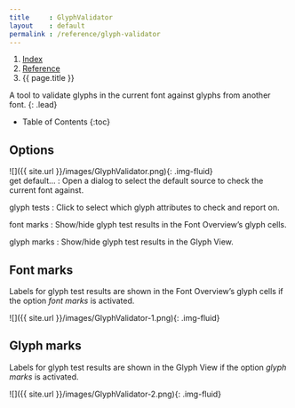 ```yaml
---
title     : GlyphValidator
layout    : default
permalink : /reference/glyph-validator
---
```


<nav aria-label="breadcrumb">
  <ol class="breadcrumb small">
    <li class="breadcrumb-item"><a href="{{ site.url }}">Index</a></li>
    <li class="breadcrumb-item"><a href="{{ site.url }}/reference">Reference</a></li>
    <li class="breadcrumb-item active" aria-current="page">{{ page.title }}</li>
  </ol>
</nav>

A tool to validate glyphs in the current font against glyphs from another font.
{: .lead}

* Table of Contents
{:toc}


Options
-------

<div class='row'>
<div class='col' markdown='1'>
![]({{ site.url }}/images/GlyphValidator.png){: .img-fluid}
</div>
<div class='col' markdown='1'>
get default…
: Open a dialog to select the default source to check the current font against.

glyph tests
: Click to select which glyph attributes to check and report on.

font marks
: Show/hide glyph test results in the Font Overview’s glyph cells.

glyph marks
: Show/hide glyph test results in the Glyph View.

</div>
</div>


Font marks
----------

Labels for glyph test results are shown in the Font Overview’s glyph cells if the option *font marks* is activated.

![]({{ site.url }}/images/GlyphValidator-1.png){: .img-fluid}


Glyph marks
-----------

Labels for glyph test results are shown in the Glyph View if the option *glyph marks* is activated.

![]({{ site.url }}/images/GlyphValidator-2.png){: .img-fluid}

